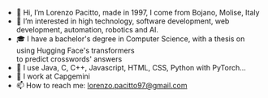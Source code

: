 - 👋 Hi, I’m Lorenzo Pacitto, made in 1997, I come from Bojano, Molise, Italy
- 👀 I’m interested in high technology, software development, web development, automation, robotics and AI.
- 🎓 I have a bachelor's degree in Computer Science, with a thesis on using Hugging Face's transformers <br> to predict crosswords' answers 
- 🌱 I use Java, C, C++, Javascript, HTML, CSS, Python with PyTorch...
- 🏢 I work at Capgemini
- 📫 How to reach me: lorenzo.pacitto97@gmail.com    

<!---
lpacit/lpacit is a ✨ special ✨ repository because its `README.md` (this file) appears on your GitHub profile.
You can click the Preview link to take a look at your changes.
--->
